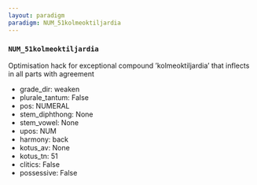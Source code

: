 ```yaml
---
layout: paradigm
paradigm: NUM_51kolmeoktiljardia
---
```

### ` NUM_51kolmeoktiljardia `

Optimisation hack for exceptional compound ’kolmeoktiljardia’ that inflects in all parts with agreement
* grade_dir: weaken
* plurale_tantum: False
* pos: NUMERAL
* stem_diphthong: None
* stem_vowel: None
* upos: NUM
* harmony: back
* kotus_av: None
* kotus_tn: 51
* clitics: False
* possessive: False
